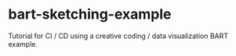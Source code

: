 # bart-sketching-example
Tutorial for CI / CD using a creative coding / data visualization BART example.
